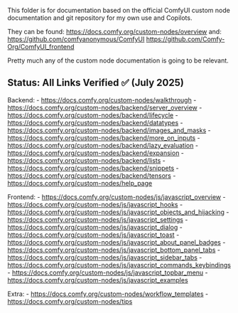 This folder is for documentation based on the official ComfyUI custom node documentation and git repository for my own use and Copilots.

They can be found:
https://docs.comfy.org/custom-nodes/overview
and:
https://github.com/comfyanonymous/ComfyUI
https://github.com/Comfy-Org/ComfyUI_frontend

Pretty much any of the custom node documentation is going to be relevant.

## Status: All Links Verified ✅ (July 2025)

Backend:
    - https://docs.comfy.org/custom-nodes/walkthrough
    - https://docs.comfy.org/custom-nodes/backend/server_overview
    - https://docs.comfy.org/custom-nodes/backend/lifecycle
    - https://docs.comfy.org/custom-nodes/backend/datatypes
    - https://docs.comfy.org/custom-nodes/backend/images_and_masks
    - https://docs.comfy.org/custom-nodes/backend/more_on_inputs
    - https://docs.comfy.org/custom-nodes/backend/lazy_evaluation
    - https://docs.comfy.org/custom-nodes/backend/expansion
    - https://docs.comfy.org/custom-nodes/backend/lists
    - https://docs.comfy.org/custom-nodes/backend/snippets
    - https://docs.comfy.org/custom-nodes/backend/tensors
    - https://docs.comfy.org/custom-nodes/help_page

Frontend:
    - https://docs.comfy.org/custom-nodes/js/javascript_overview
    - https://docs.comfy.org/custom-nodes/js/javascript_hooks
    - https://docs.comfy.org/custom-nodes/js/javascript_objects_and_hijacking
    - https://docs.comfy.org/custom-nodes/js/javascript_settings
    - https://docs.comfy.org/custom-nodes/js/javascript_dialog
    - https://docs.comfy.org/custom-nodes/js/javascript_toast
    - https://docs.comfy.org/custom-nodes/js/javascript_about_panel_badges
    - https://docs.comfy.org/custom-nodes/js/javascript_bottom_panel_tabs
    - https://docs.comfy.org/custom-nodes/js/javascript_sidebar_tabs
    - https://docs.comfy.org/custom-nodes/js/javascript_commands_keybindings
    - https://docs.comfy.org/custom-nodes/js/javascript_topbar_menu
    - https://docs.comfy.org/custom-nodes/js/javascript_examples

Extra:
    - https://docs.comfy.org/custom-nodes/workflow_templates
    - https://docs.comfy.org/custom-nodes/tips
